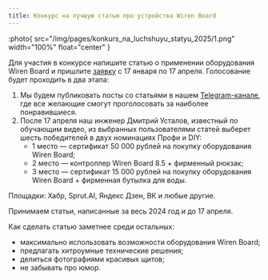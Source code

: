 ```yaml
---
title: Конкурс на лучшую статью про устройства Wiren Board
---
```


:photo{
    src="/img/pages/konkurs_na_luchshuyu_statyu_2025/1.png"
    width="100%"
    float="center"
}

Для участия в конкурсе напишите статью о применении оборудования Wiren Board и пришлите [заявку](https://docs.google.com/forms/d/e/1FAIpQLSc-5XPtP3lavkQ1X8ChxqGwfLg3IpJ1Hi2DUA49VmE2limMOw/viewform) с 17 января по 17 апреля.
Голосование будет проходить в два этапа: 
1. Мы будем публиковать посты со статьями в нашем [Telegram-канале](https://t.me/wirenboard_official), где все желающие смогут проголосовать за наиболее понравившиеся. 
2. После 17 апреля наш инженер Дмитрий Усталов, известный по обучающим видео, из выбранных пользователями статей выберет шесть победителей в двух номинациях Профи и DIY:
    * 1 место — сертификат 50 000 рублей на покупку оборудования Wiren Board;
    * 2 место — контроллер Wiren Board 8.5 + фирменный рюкзак;
    * 3 место — сертификат 15 000 рублей на покупку оборудования Wiren Board + фирменная бутылка для воды.

Площадки: Хабр, Sprut.AI, Яндекс Дзен, ВК и любые другие.

Принимаем статьи, написанные за весь 2024 год и до 17 апреля.

Как сделать статью заметнее среди остальных: 
- максимально использовать возможности оборудования Wiren Board;
- предлагать хитроумные технические решения;
- делиться фотографиями красивых щитов; 
- не забывать про юмор.
